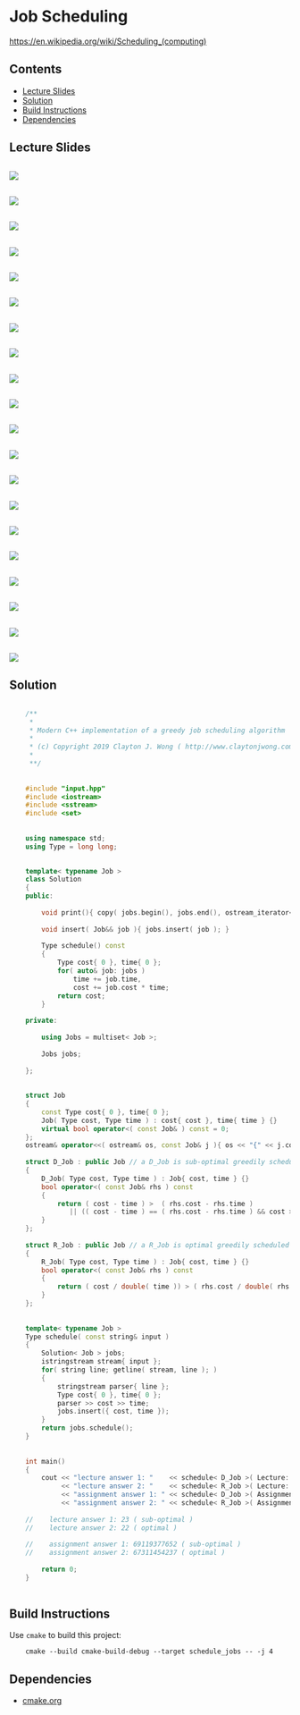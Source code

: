 # Job Scheduling
https://en.wikipedia.org/wiki/Scheduling_(computing)

## Contents
* [Lecture Slides](#lecture-slides)
* [Solution](#solution)
* [Build Instructions](#build-instructions)
* [Dependencies](#dependencies)

## Lecture Slides
![](https://github.com/claytonjwong/Algorithms-Stanford/blob/master/course3/schedule_jobs/documentation/job_00.png)
---
![](https://github.com/claytonjwong/Algorithms-Stanford/blob/master/course3/schedule_jobs/documentation/job_01.png)
---
![](https://github.com/claytonjwong/Algorithms-Stanford/blob/master/course3/schedule_jobs/documentation/job_02.png)
---
![](https://github.com/claytonjwong/Algorithms-Stanford/blob/master/course3/schedule_jobs/documentation/job_03.png)
---
![](https://github.com/claytonjwong/Algorithms-Stanford/blob/master/course3/schedule_jobs/documentation/job_04.png)
---
![](https://github.com/claytonjwong/Algorithms-Stanford/blob/master/course3/schedule_jobs/documentation/job_05.png)
---
![](https://github.com/claytonjwong/Algorithms-Stanford/blob/master/course3/schedule_jobs/documentation/job_06.png)
---
![](https://github.com/claytonjwong/Algorithms-Stanford/blob/master/course3/schedule_jobs/documentation/job_07.png)
---
![](https://github.com/claytonjwong/Algorithms-Stanford/blob/master/course3/schedule_jobs/documentation/job_08.png)
---
![](https://github.com/claytonjwong/Algorithms-Stanford/blob/master/course3/schedule_jobs/documentation/job_09.png)
---
![](https://github.com/claytonjwong/Algorithms-Stanford/blob/master/course3/schedule_jobs/documentation/job_10.png)
---
![](https://github.com/claytonjwong/Algorithms-Stanford/blob/master/course3/schedule_jobs/documentation/job_11.png)
---
![](https://github.com/claytonjwong/Algorithms-Stanford/blob/master/course3/schedule_jobs/documentation/job_12.png)
---
![](https://github.com/claytonjwong/Algorithms-Stanford/blob/master/course3/schedule_jobs/documentation/job_13.png)
---
![](https://github.com/claytonjwong/Algorithms-Stanford/blob/master/course3/schedule_jobs/documentation/job_14.png)
---
![](https://github.com/claytonjwong/Algorithms-Stanford/blob/master/course3/schedule_jobs/documentation/job_15.png)
---
![](https://github.com/claytonjwong/Algorithms-Stanford/blob/master/course3/schedule_jobs/documentation/job_16.png)
---
![](https://github.com/claytonjwong/Algorithms-Stanford/blob/master/course3/schedule_jobs/documentation/job_17.png)
---
![](https://github.com/claytonjwong/Algorithms-Stanford/blob/master/course3/schedule_jobs/documentation/job_18.png)
---
![](https://github.com/claytonjwong/Algorithms-Stanford/blob/master/course3/schedule_jobs/documentation/job_19.png)
---

## Solution
```cpp

    /**
     *
     * Modern C++ implementation of a greedy job scheduling algorithm
     *
     * (c) Copyright 2019 Clayton J. Wong ( http://www.claytonjwong.com )
     *
     **/
    
    
    #include "input.hpp"
    #include <iostream>
    #include <sstream>
    #include <set>
    
    
    using namespace std;
    using Type = long long;
    

    template< typename Job >
    class Solution
    {
    public:
    
        void print(){ copy( jobs.begin(), jobs.end(), ostream_iterator< Job >( cout, "\n" ) ); }
    
        void insert( Job&& job ){ jobs.insert( job ); }
    
        Type schedule() const
        {
            Type cost{ 0 }, time{ 0 };
            for( auto& job: jobs )
                time += job.time,
                cost += job.cost * time;
            return cost;
        }
    
    private:
    
        using Jobs = multiset< Job >;
    
        Jobs jobs;
    
    };
    
    
    struct Job
    {
        const Type cost{ 0 }, time{ 0 };
        Job( Type cost, Type time ) : cost{ cost }, time{ time } {}
        virtual bool operator<( const Job& ) const = 0;
    };
    ostream& operator<<( ostream& os, const Job& j ){ os << "{" << j.cost << "," << j.time << "}"; return os; }
    
    struct D_Job : public Job // a D_Job is sub-optimal greedily scheduled via the (D)ifference ( cost - time )
    {
        D_Job( Type cost, Type time ) : Job{ cost, time } {}
        bool operator<( const Job& rhs ) const
        {
            return ( cost - time ) >  ( rhs.cost - rhs.time )
               || (( cost - time ) == ( rhs.cost - rhs.time ) && cost > rhs.cost );
        }
    };
    
    struct R_Job : public Job // a R_Job is optimal greedily scheduled via the (R)atio ( cost / time ) ( i.e. cost divided by time )
    {
        R_Job( Type cost, Type time ) : Job{ cost, time } {}
        bool operator<( const Job& rhs ) const
        {
            return ( cost / double( time )) > ( rhs.cost / double( rhs.time ));
        }
    };
    
    
    template< typename Job >
    Type schedule( const string& input )
    {
        Solution< Job > jobs;
        istringstream stream{ input };
        for( string line; getline( stream, line ); )
        {
            stringstream parser{ line };
            Type cost{ 0 }, time{ 0 };
            parser >> cost >> time;
            jobs.insert({ cost, time });
        }
        return jobs.schedule();
    }
    
    
    int main()
    {
        cout << "lecture answer 1: "    << schedule< D_Job >( Lecture::Input )    << " ( sub-optimal )" << endl
             << "lecture answer 2: "    << schedule< R_Job >( Lecture::Input )    << " ( optimal )" << endl << endl
             << "assignment answer 1: " << schedule< D_Job >( Assignment::Input ) << " ( sub-optimal )" << endl
             << "assignment answer 2: " << schedule< R_Job >( Assignment::Input ) << " ( optimal )" << endl;
    
    //    lecture answer 1: 23 ( sub-optimal )
    //    lecture answer 2: 22 ( optimal )
    
    //    assignment answer 1: 69119377652 ( sub-optimal )
    //    assignment answer 2: 67311454237 ( optimal )
    
        return 0;
    }
    
```

## Build Instructions
Use ```cmake``` to build this project:

```
    cmake --build cmake-build-debug --target schedule_jobs -- -j 4
```

## Dependencies
* [cmake.org](https://cmake.org)
